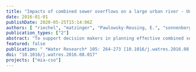 ```yaml
---
title: "Impacts of combined sewer overflows on a large urban river - Understanding the effect of different management strategies"
date: 2016-01-01
publishDate: 2020-05-25T15:14:06Z
authors: [ "riechel", "matzinger", "Pawlowsky-Reusing, E.", "sonnenberg", "Uldack, M.", "Heinzmann, B.", "caradot", "von Seggern, D.", "rouault" ]
publication_types: ["2"]
abstract: "To support decision makers in planning effective combined sewer overflow (CSO) management strategies an integrated modelling and impact assessment approach has been developed and applied for a large urban area in Berlin, Germany. It consists of an urban drainage model, a river water quality model and a tool for the quantification of adverse dissolved oxygen (DO) conditions in the river, one of the main stressors for urban lowland rivers. The coupled model was calibrated successfully with average Nash- Sutcliffe-efficiencies for DO in the river of 0.61 and 0.70 for two validation years. Moreover, the whole range of observed DO concentrations after CSO down to 0 mg L-1 is simulated by the model. A local sensitivity analysis revealed that in the absence of CSO dissolved oxygen principally depends on phytoplankton dynamics. Regarding CSO impacts, it was shown that 97% of the observed DO deficit can be explained by the three processes (i) mixing of river water with CSO spill water poor in DO, (ii) reduced phytoplankton activity due to CSO-induced turbidity and (iii) degradation of organic matter by heterotrophic bacteria. As expected, process (iii) turned out to be the most important one. However depending on the time lag after CSO the other processes can become dominant. Given the different involved processes, we found that different mitigation schemes tested in a scenario analysis can reduce the occurrence of critical DO deficits in the river by 30-70%. Overall, the study demonstrates that integrated sewer-river-models can be set up to represent CSO impacts under complex urban conditions. However, a significant effort in monitoring and modelling is a requisite for achieving reliable results."
featured: false
publication: " *Water Research* 105: 264-273 [10.1016/j.watres.2016.08.017](https://doi.org/10.1016/j.watres.2016.08.017)"
doi: "10.1016/j.watres.2016.08.017"
projects: ["mia-cso"]
---
```


